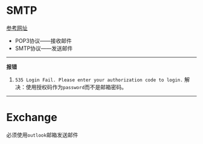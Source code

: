 # SMTP
[参考网址](https://www.liaoxuefeng.com/wiki/1252599548343744/1319099923693601)

+ POP3协议——接收邮件
+ SMTP协议——发送邮件



---
**报错**
1. `535 Login Fail. Please enter your authorization code to login.`
解决：使用授权码作为`password`而不是邮箱密码。
---




# Exchange
必须使用`outlook`邮箱发送邮件



